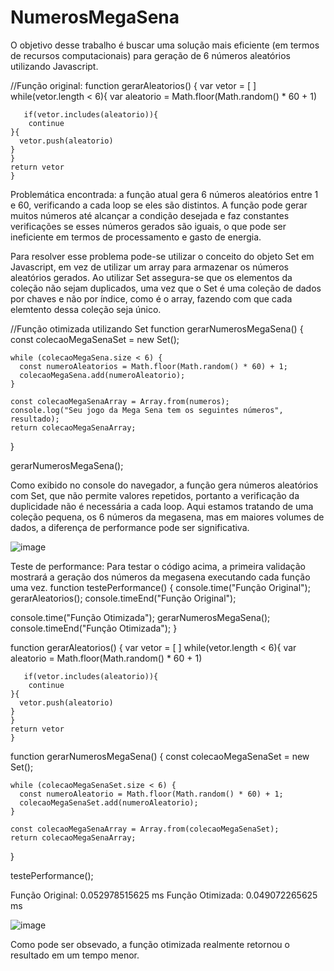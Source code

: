 # NumerosMegaSena

O objetivo desse trabalho é buscar uma solução mais eficiente (em termos de recursos computacionais) para geração de 6 números aleatórios utilizando Javascript.

//Função original:
function gerarAleatorios() {
    var vetor = [ ] 
     while(vetor.length < 6){
      var aleatorio = Math.floor(Math.random() * 60 + 1)
      
       if(vetor.includes(aleatorio)){
        continue
    }{
      vetor.push(aleatorio)
    }
    }
    return vetor
    }

Problemática encontrada: a função atual gera 6 números aleatórios entre 1 e 60, verificando a cada loop se eles são distintos.
A função pode gerar muitos números até alcançar a condição desejada e faz constantes verificações se esses números gerados são iguais, o que pode ser ineficiente 
em termos de processamento e gasto de energia.

Para resolver esse problema pode-se utilizar o conceito do objeto Set em Javascript, em vez de utilizar um array para armazenar os números
aleatórios gerados. Ao utilizar Set assegura-se que os elementos da coleção não sejam duplicados, uma vez que o Set é uma coleção de 
dados por chaves e não por índice, como é o array, fazendo com que cada elemtento dessa coleção seja único.

//Função otimizada utilizando Set
function gerarNumerosMegaSena() {
    const colecaoMegaSenaSet = new Set();
  
    while (colecaoMegaSena.size < 6) {
      const numeroAleatorios = Math.floor(Math.random() * 60) + 1;
      colecaoMegaSena.add(numeroAleatorio);
    }
  
    const colecaoMegaSenaArray = Array.from(numeros);
    console.log("Seu jogo da Mega Sena tem os seguintes números", resultado);
    return colecaoMegaSenaArray;
  }
  
  gerarNumerosMegaSena();

  Como exibido no console do navegador, a função gera números aleatórios com Set, que não permite valores repetidos, portanto a verificação
  da duplicidade não é necessária a cada loop. Aqui estamos tratando de uma coleção pequena, os 6 números da megasena, mas em maiores volumes de dados, 
  a diferença de performance pode ser significativa.

  ![image](https://github.com/user-attachments/assets/94a9c264-6309-4654-98f0-7b5245054b6c)

Teste de performance:
Para testar o código acima, a primeira validação mostrará a geração dos números da megasena executando cada função uma vez.
function testePerformance() {
  console.time("Função Original");
  gerarAleatorios();
  console.timeEnd("Função Original");

  console.time("Função Otimizada");
  gerarNumerosMegaSena();
  console.timeEnd("Função Otimizada");
}

function gerarAleatorios() {
    var vetor = [ ] 
     while(vetor.length < 6){
      var aleatorio = Math.floor(Math.random() * 60 + 1)
      
       if(vetor.includes(aleatorio)){
        continue
    }{
      vetor.push(aleatorio)
    }
    }
    return vetor
    }

function gerarNumerosMegaSena() {
    const colecaoMegaSenaSet = new Set();
  
    while (colecaoMegaSenaSet.size < 6) {
      const numeroAleatorio = Math.floor(Math.random() * 60) + 1;
      colecaoMegaSenaSet.add(numeroAleatorio);
    }
  
    const colecaoMegaSenaArray = Array.from(colecaoMegaSenaSet);
    return colecaoMegaSenaArray;
  }
  
  testePerformance();

Função Original: 0.052978515625 ms
Função Otimizada: 0.049072265625 ms

![image](https://github.com/user-attachments/assets/431f2800-259c-4ff9-a5d2-930203732a66)

Como pode ser obsevado, a função otimizada realmente retornou o resultado em um tempo menor.
